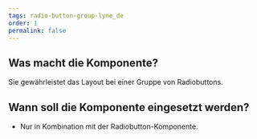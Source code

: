 ```yaml
---
tags: radio-button-group-lyne_de
order: 1
permalink: false
---
```


## Was macht die Komponente?
Sie gewährleistet das Layout bei einer Gruppe von Radiobuttons.

## Wann soll die Komponente eingesetzt werden?
* Nur in Kombination mit der Radiobutton-Komponente.